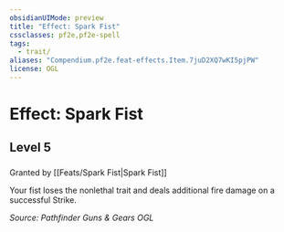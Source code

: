 ```yaml
---
obsidianUIMode: preview
title: "Effect: Spark Fist"
cssclasses: pf2e,pf2e-spell
tags:
  - trait/
aliases: "Compendium.pf2e.feat-effects.Item.7juD2XQ7wKI5pjPW"
license: OGL
---
```

# Effect: Spark Fist
## Level 5
### 






Granted by [[Feats/Spark Fist|Spark Fist]]

Your fist loses the nonlethal trait and deals additional fire damage on a successful Strike.

*Source: Pathfinder Guns & Gears*
*OGL*